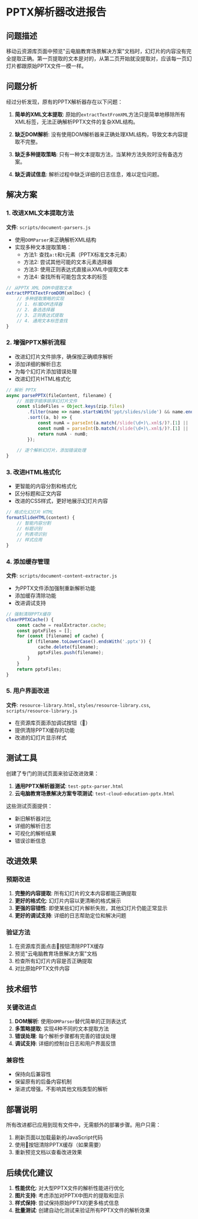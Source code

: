 # PPTX解析器改进报告

## 问题描述

移动云资源库页面中预览"云电脑教育场景解决方案"文档时，幻灯片的内容没有完全提取正确。第一页提取的文本是对的，从第二页开始就没提取对，应该每一页幻灯片都跟原始PPTX文件一模一样。

## 问题分析

经过分析发现，原有的PPTX解析器存在以下问题：

1. **简单的XML文本提取**: 原始的`extractTextFromXML`方法只是简单地移除所有XML标签，无法正确解析PPTX文件的复杂XML结构。

2. **缺乏DOM解析**: 没有使用DOM解析器来正确处理XML结构，导致文本内容提取不完整。

3. **缺乏多种提取策略**: 只有一种文本提取方法，当某种方法失败时没有备选方案。

4. **缺乏调试信息**: 解析过程中缺乏详细的日志信息，难以定位问题。

## 解决方案

### 1. 改进XML文本提取方法

**文件**: `scripts/document-parsers.js`

- 使用`DOMParser`来正确解析XML结构
- 实现多种文本提取策略：
  - 方法1: 查找`a:t`和`t`元素（PPTX标准文本元素）
  - 方法2: 尝试其他可能的文本元素选择器
  - 方法3: 使用正则表达式直接从XML中提取文本
  - 方法4: 查找所有可能包含文本的标签

```javascript
// 从PPTX XML DOM中提取文本
extractPPTXTextFromDOM(xmlDoc) {
    // 多种提取策略的实现
    // 1. 标准DOM选择器
    // 2. 备选选择器
    // 3. 正则表达式提取
    // 4. 通用文本标签查找
}
```

### 2. 增强PPTX解析流程

- 改进幻灯片文件排序，确保按正确顺序解析
- 添加详细的解析日志
- 为每个幻灯片添加错误处理
- 改进幻灯片HTML格式化

```javascript
// 解析 PPTX
async parsePPTX(fileContent, filename) {
    // 按数字顺序排序幻灯片文件
    const slideFiles = Object.keys(zip.files)
        .filter(name => name.startsWith('ppt/slides/slide') && name.endsWith('.xml'))
        .sort((a, b) => {
            const numA = parseInt(a.match(/slide(\d+)\.xml$/)?.[1] || '0');
            const numB = parseInt(b.match(/slide(\d+)\.xml$/)?.[1] || '0');
            return numA - numB;
        });
    
    // 逐个解析幻灯片，添加错误处理
}
```

### 3. 改进HTML格式化

- 更智能的内容分割和格式化
- 区分标题和正文内容
- 改进的CSS样式，更好地展示幻灯片内容

```javascript
// 格式化幻灯片 HTML
formatSlideHTML(content) {
    // 智能内容分割
    // 标题识别
    // 列表项识别
    // 样式应用
}
```

### 4. 添加缓存管理

**文件**: `scripts/document-content-extractor.js`

- 为PPTX文件添加强制重新解析功能
- 添加缓存清除功能
- 改进调试支持

```javascript
// 强制清除PPTX缓存
clearPPTXCache() {
    const cache = realExtractor.cache;
    const pptxFiles = [];
    for (const [filename] of cache) {
        if (filename.toLowerCase().endsWith('.pptx')) {
            cache.delete(filename);
            pptxFiles.push(filename);
        }
    }
    return pptxFiles;
}
```

### 5. 用户界面改进

**文件**: `resource-library.html`, `styles/resource-library.css`, `scripts/resource-library.js`

- 在资源库页面添加调试按钮（🔧）
- 提供清除PPTX缓存的功能
- 改进的幻灯片显示样式

## 测试工具

创建了专门的测试页面来验证改进效果：

1. **通用PPTX解析器测试**: `test-pptx-parser.html`
2. **云电脑教育场景解决方案专项测试**: `test-cloud-education-pptx.html`

这些测试页面提供：
- 新旧解析器对比
- 详细的解析日志
- 可视化的解析结果
- 错误诊断信息

## 改进效果

### 预期改进

1. **完整的内容提取**: 所有幻灯片的文本内容都能正确提取
2. **更好的格式化**: 幻灯片内容以更清晰的格式展示
3. **更强的容错性**: 即使某些幻灯片解析失败，其他幻灯片仍能正常显示
4. **更好的调试支持**: 详细的日志帮助定位和解决问题

### 验证方法

1. 在资源库页面点击🔧按钮清除PPTX缓存
2. 预览"云电脑教育场景解决方案"文档
3. 检查所有幻灯片内容是否正确提取
4. 对比原始PPTX文件内容

## 技术细节

### 关键改进点

1. **DOM解析**: 使用`DOMParser`替代简单的正则表达式
2. **多策略提取**: 实现4种不同的文本提取方法
3. **错误处理**: 每个解析步骤都有完善的错误处理
4. **调试支持**: 详细的控制台日志和用户界面反馈

### 兼容性

- 保持向后兼容性
- 保留原有的后备内容机制
- 渐进式增强，不影响其他文档类型的解析

## 部署说明

所有改进都已应用到现有文件中，无需额外的部署步骤。用户只需：

1. 刷新页面以加载最新的JavaScript代码
2. 使用🔧按钮清除PPTX缓存（如果需要）
3. 重新预览文档以查看改进效果

## 后续优化建议

1. **性能优化**: 对大型PPTX文件的解析性能进行优化
2. **图片支持**: 考虑添加对PPTX中图片的提取和显示
3. **样式保持**: 尝试保持原始PPTX的更多格式信息
4. **批量测试**: 创建自动化测试来验证所有PPTX文件的解析效果

